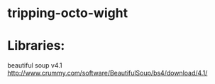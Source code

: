 tripping-octo-wight
===================

Libraries:
===================
beautiful soup v4.1
http://www.crummy.com/software/BeautifulSoup/bs4/download/4.1/
